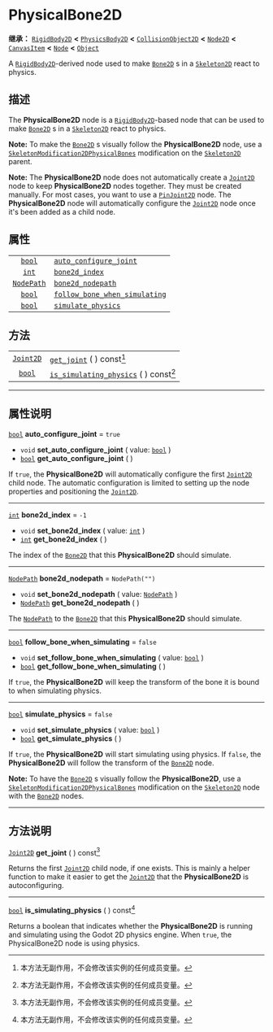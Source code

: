 <!-- ⚠ 请勿编辑本文件 ⚠ -->
<!-- 本文档使用脚本从 WeDot 引擎源码仓库生成。 -->
<!-- 生成脚本：https://github.com/WeDot-Engine/WeDot/tree/4.3/doc/tools/make_md.py； -->
<!-- 原文件：https://github.com/WeDot-Engine/WeDot/tree/4.3/doc/classes/PhysicalBone2D.xml。 -->

<div id="_class_physicalbone2d"></div>

# PhysicalBone2D

**继承：** [`RigidBody2D`](class_rigidbody2d.md) **<** [`PhysicsBody2D`](class_physicsbody2d.md) **<** [`CollisionObject2D`](class_collisionobject2d.md) **<** [`Node2D`](class_node2d.md) **<** [`CanvasItem`](class_canvasitem.md) **<** [`Node`](class_node.md) **<** [`Object`](class_object.md)

A [`RigidBody2D`](class_rigidbody2d.md)-derived node used to make [`Bone2D`](class_bone2d.md) s in a [`Skeleton2D`](class_skeleton2d.md) react to physics.

## 描述

The **PhysicalBone2D** node is a [`RigidBody2D`](class_rigidbody2d.md)-based node that can be used to make [`Bone2D`](class_bone2d.md) s in a [`Skeleton2D`](class_skeleton2d.md) react to physics.

 **Note:** To make the [`Bone2D`](class_bone2d.md) s visually follow the **PhysicalBone2D** node, use a [`SkeletonModification2DPhysicalBones`](class_skeletonmodification2dphysicalbones.md) modification on the [`Skeleton2D`](class_skeleton2d.md) parent.

 **Note:** The **PhysicalBone2D** node does not automatically create a [`Joint2D`](class_joint2d.md) node to keep **PhysicalBone2D** nodes together. They must be created manually. For most cases, you want to use a [`PinJoint2D`](class_pinjoint2d.md) node. The **PhysicalBone2D** node will automatically configure the [`Joint2D`](class_joint2d.md) node once it's been added as a child node.

## 属性

|||
|:-:|:--|
| [`bool`](class_bool.md)         | [`auto_configure_joint`](class_physicalbone2d.md#class_physicalbone2d_property_auto_configure_joint)               | ``true``         |
| [`int`](class_int.md)           | [`bone2d_index`](class_physicalbone2d.md#class_physicalbone2d_property_bone2d_index)                               | ``-1``           |
| [`NodePath`](class_nodepath.md) | [`bone2d_nodepath`](class_physicalbone2d.md#class_physicalbone2d_property_bone2d_nodepath)                         | ``NodePath("")`` |
| [`bool`](class_bool.md)         | [`follow_bone_when_simulating`](class_physicalbone2d.md#class_physicalbone2d_property_follow_bone_when_simulating) | ``false``        |
| [`bool`](class_bool.md)         | [`simulate_physics`](class_physicalbone2d.md#class_physicalbone2d_property_simulate_physics)                       | ``false``        |

## 方法

|||
|:-:|:--|
| [`Joint2D`](class_joint2d.md) | [`get_joint`](class_physicalbone2d.md#class_physicalbone2d_method_get_joint) ( ) const[^const]                         |
| [`bool`](class_bool.md)       | [`is_simulating_physics`](class_physicalbone2d.md#class_physicalbone2d_method_is_simulating_physics) ( ) const[^const] |

<!-- rst-class:: classref-section-separator -->

---

## 属性说明

<div id="_class_physicalbone2d_property_auto_configure_joint"></div>

[`bool`](class_bool.md) **auto_configure_joint** = ``true`` <div id="class_physicalbone2d_property_auto_configure_joint"></div>

- `void` **set_auto_configure_joint** ( value: [`bool`](class_bool.md) )
- [`bool`](class_bool.md) **get_auto_configure_joint** ( )

If `true`, the **PhysicalBone2D** will automatically configure the first [`Joint2D`](class_joint2d.md) child node. The automatic configuration is limited to setting up the node properties and positioning the [`Joint2D`](class_joint2d.md).

<!-- rst-class:: classref-item-separator -->

---

<div id="_class_physicalbone2d_property_bone2d_index"></div>

[`int`](class_int.md) **bone2d_index** = ``-1`` <div id="class_physicalbone2d_property_bone2d_index"></div>

- `void` **set_bone2d_index** ( value: [`int`](class_int.md) )
- [`int`](class_int.md) **get_bone2d_index** ( )

The index of the [`Bone2D`](class_bone2d.md) that this **PhysicalBone2D** should simulate.

<!-- rst-class:: classref-item-separator -->

---

<div id="_class_physicalbone2d_property_bone2d_nodepath"></div>

[`NodePath`](class_nodepath.md) **bone2d_nodepath** = ``NodePath("")`` <div id="class_physicalbone2d_property_bone2d_nodepath"></div>

- `void` **set_bone2d_nodepath** ( value: [`NodePath`](class_nodepath.md) )
- [`NodePath`](class_nodepath.md) **get_bone2d_nodepath** ( )

The [`NodePath`](class_nodepath.md) to the [`Bone2D`](class_bone2d.md) that this **PhysicalBone2D** should simulate.

<!-- rst-class:: classref-item-separator -->

---

<div id="_class_physicalbone2d_property_follow_bone_when_simulating"></div>

[`bool`](class_bool.md) **follow_bone_when_simulating** = ``false`` <div id="class_physicalbone2d_property_follow_bone_when_simulating"></div>

- `void` **set_follow_bone_when_simulating** ( value: [`bool`](class_bool.md) )
- [`bool`](class_bool.md) **get_follow_bone_when_simulating** ( )

If `true`, the **PhysicalBone2D** will keep the transform of the bone it is bound to when simulating physics.

<!-- rst-class:: classref-item-separator -->

---

<div id="_class_physicalbone2d_property_simulate_physics"></div>

[`bool`](class_bool.md) **simulate_physics** = ``false`` <div id="class_physicalbone2d_property_simulate_physics"></div>

- `void` **set_simulate_physics** ( value: [`bool`](class_bool.md) )
- [`bool`](class_bool.md) **get_simulate_physics** ( )

If `true`, the **PhysicalBone2D** will start simulating using physics. If `false`, the **PhysicalBone2D** will follow the transform of the [`Bone2D`](class_bone2d.md) node.

 **Note:** To have the [`Bone2D`](class_bone2d.md) s visually follow the **PhysicalBone2D**, use a [`SkeletonModification2DPhysicalBones`](class_skeletonmodification2dphysicalbones.md) modification on the [`Skeleton2D`](class_skeleton2d.md) node with the [`Bone2D`](class_bone2d.md) nodes.

<!-- rst-class:: classref-section-separator -->

---

## 方法说明

<div id="_class_physicalbone2d_method_get_joint"></div>

[`Joint2D`](class_joint2d.md) **get_joint** ( ) const[^const]<div id="class_physicalbone2d_method_get_joint"></div>

Returns the first [`Joint2D`](class_joint2d.md) child node, if one exists. This is mainly a helper function to make it easier to get the [`Joint2D`](class_joint2d.md) that the **PhysicalBone2D** is autoconfiguring.

<!-- rst-class:: classref-item-separator -->

---

<div id="_class_physicalbone2d_method_is_simulating_physics"></div>

[`bool`](class_bool.md) **is_simulating_physics** ( ) const[^const]<div id="class_physicalbone2d_method_is_simulating_physics"></div>

Returns a boolean that indicates whether the **PhysicalBone2D** is running and simulating using the Godot 2D physics engine. When `true`, the PhysicalBone2D node is using physics.

[^virtual]: 本方法通常需要用户覆盖才能生效。
[^const]: 本方法无副作用，不会修改该实例的任何成员变量。
[^vararg]: 本方法除了能接受在此处描述的参数外，还能够继续接受任意数量的参数。
[^constructor]: 本方法用于构造某个类型。
[^static]: 调用本方法无需实例，可直接使用类名进行调用。
[^operator]: 本方法描述的是使用本类型作为左操作数的有效运算符。
[^bitfield]: 这个值是由下列位标志构成位掩码的整数。
[^void]: 无返回值。
